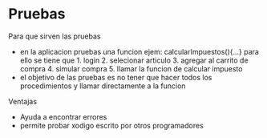 # Pruebas
Para que sirven las pruebas
- en la aplicacion pruebas una funcion ejem: calcularImpuestos(){...} para ello se tiene que 1. login 2. selecionar articulo 3. agregar al carrito de compra 4. simular compra 5. llamar la funcion de calcular impuesto
- el objetivo de las pruebas es no tener que hacer todos los procedimientos y llamar directamente a la funcion 

Ventajas 
- Ayuda a encontrar errores
- permite probar xodigo escrito por otros programadores 
